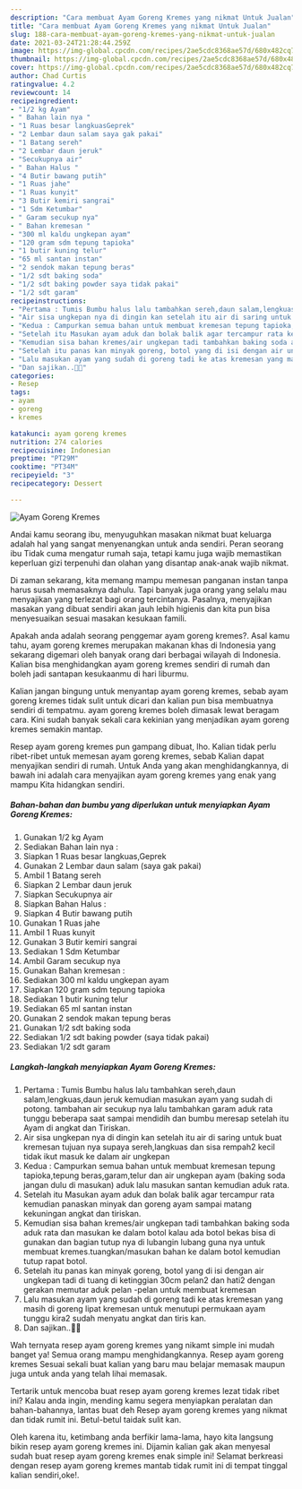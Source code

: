 ```yaml
---
description: "Cara membuat Ayam Goreng Kremes yang nikmat Untuk Jualan"
title: "Cara membuat Ayam Goreng Kremes yang nikmat Untuk Jualan"
slug: 188-cara-membuat-ayam-goreng-kremes-yang-nikmat-untuk-jualan
date: 2021-03-24T21:28:44.259Z
image: https://img-global.cpcdn.com/recipes/2ae5cdc8368ae57d/680x482cq70/ayam-goreng-kremes-foto-resep-utama.jpg
thumbnail: https://img-global.cpcdn.com/recipes/2ae5cdc8368ae57d/680x482cq70/ayam-goreng-kremes-foto-resep-utama.jpg
cover: https://img-global.cpcdn.com/recipes/2ae5cdc8368ae57d/680x482cq70/ayam-goreng-kremes-foto-resep-utama.jpg
author: Chad Curtis
ratingvalue: 4.2
reviewcount: 14
recipeingredient:
- "1/2 kg Ayam"
- " Bahan lain nya "
- "1 Ruas besar langkuasGeprek"
- "2 Lembar daun salam saya gak pakai"
- "1 Batang sereh"
- "2 Lembar daun jeruk"
- "Secukupnya air"
- " Bahan Halus "
- "4 Butir bawang putih"
- "1 Ruas jahe"
- "1 Ruas kunyit"
- "3 Butir kemiri sangrai"
- "1 Sdm Ketumbar"
- " Garam secukup nya"
- " Bahan kremesan "
- "300 ml kaldu ungkepan ayam"
- "120 gram sdm tepung tapioka"
- "1 butir kuning telur"
- "65 ml santan instan"
- "2 sendok makan tepung beras"
- "1/2 sdt baking soda"
- "1/2 sdt baking powder saya tidak pakai"
- "1/2 sdt garam"
recipeinstructions:
- "Pertama : Tumis Bumbu halus lalu tambahkan sereh,daun salam,lengkuas,daun jeruk kemudian masukan ayam yang sudah di potong. tambahan air secukup nya lalu tambahkan garam aduk rata tunggu beberapa saat sampai mendidih dan bumbu meresap setelah itu Ayam di angkat dan Tiriskan."
- "Air sisa ungkepan nya di dingin kan setelah itu air di saring untuk buat kremesan tujuan nya supaya sereh,langkuas dan sisa rempah2 kecil tidak ikut masuk ke dalam air ungkepan"
- "Kedua : Campurkan semua bahan untuk membuat kremesan tepung tapioka,tepung beras,garam,telur dan air ungkepan ayam (baking soda jangan dulu di masukan) aduk lalu masukan santan kemudian aduk rata."
- "Setelah itu Masukan ayam aduk dan bolak balik agar tercampur rata kemudian panaskan minyak dan goreng ayam sampai matang kekuningan angkat dan tiriskan."
- "Kemudian sisa bahan kremes/air ungkepan tadi tambahkan baking soda aduk rata dan masukan ke dalam botol kalau ada botol bekas bisa di gunakan dan bagian tutup nya di lubangin lubang guna nya untuk membuat kremes.tuangkan/masukan bahan ke dalam botol kemudian tutup rapat botol."
- "Setelah itu panas kan minyak goreng, botol yang di isi dengan air ungkepan tadi di tuang di ketinggian 30cm pelan2 dan hati2 dengan gerakan memutar aduk pelan -pelan untuk membuat kremesan"
- "Lalu masukan ayam yang sudah di goreng tadi ke atas kremesan yang masih di goreng lipat kremesan untuk menutupi permukaan ayam tunggu kira2 sudah menyatu angkat dan tiris kan."
- "Dan sajikan..🥰🥰"
categories:
- Resep
tags:
- ayam
- goreng
- kremes

katakunci: ayam goreng kremes 
nutrition: 274 calories
recipecuisine: Indonesian
preptime: "PT29M"
cooktime: "PT34M"
recipeyield: "3"
recipecategory: Dessert

---
```



![Ayam Goreng Kremes](https://img-global.cpcdn.com/recipes/2ae5cdc8368ae57d/680x482cq70/ayam-goreng-kremes-foto-resep-utama.jpg)

Andai kamu seorang ibu, menyuguhkan masakan nikmat buat keluarga adalah hal yang sangat menyenangkan untuk anda sendiri. Peran seorang ibu Tidak cuma mengatur rumah saja, tetapi kamu juga wajib memastikan keperluan gizi terpenuhi dan olahan yang disantap anak-anak wajib nikmat.

Di zaman  sekarang, kita memang mampu memesan panganan instan tanpa harus susah memasaknya dahulu. Tapi banyak juga orang yang selalu mau menyajikan yang terlezat bagi orang tercintanya. Pasalnya, menyajikan masakan yang dibuat sendiri akan jauh lebih higienis dan kita pun bisa menyesuaikan sesuai masakan kesukaan famili. 



Apakah anda adalah seorang penggemar ayam goreng kremes?. Asal kamu tahu, ayam goreng kremes merupakan makanan khas di Indonesia yang sekarang digemari oleh banyak orang dari berbagai wilayah di Indonesia. Kalian bisa menghidangkan ayam goreng kremes sendiri di rumah dan boleh jadi santapan kesukaanmu di hari liburmu.

Kalian jangan bingung untuk menyantap ayam goreng kremes, sebab ayam goreng kremes tidak sulit untuk dicari dan kalian pun bisa membuatnya sendiri di tempatmu. ayam goreng kremes boleh dimasak lewat beragam cara. Kini sudah banyak sekali cara kekinian yang menjadikan ayam goreng kremes semakin mantap.

Resep ayam goreng kremes pun gampang dibuat, lho. Kalian tidak perlu ribet-ribet untuk memesan ayam goreng kremes, sebab Kalian dapat menyajikan sendiri di rumah. Untuk Anda yang akan menghidangkannya, di bawah ini adalah cara menyajikan ayam goreng kremes yang enak yang mampu Kita hidangkan sendiri.

<!--inarticleads1-->

##### Bahan-bahan dan bumbu yang diperlukan untuk menyiapkan Ayam Goreng Kremes:

1. Gunakan 1/2 kg Ayam
1. Sediakan  Bahan lain nya :
1. Siapkan 1 Ruas besar langkuas,Geprek
1. Gunakan 2 Lembar daun salam (saya gak pakai)
1. Ambil 1 Batang sereh
1. Siapkan 2 Lembar daun jeruk
1. Siapkan Secukupnya air
1. Siapkan  Bahan Halus :
1. Siapkan 4 Butir bawang putih
1. Gunakan 1 Ruas jahe
1. Ambil 1 Ruas kunyit
1. Gunakan 3 Butir kemiri sangrai
1. Sediakan 1 Sdm Ketumbar
1. Ambil  Garam secukup nya
1. Gunakan  Bahan kremesan :
1. Sediakan 300 ml kaldu ungkepan ayam
1. Siapkan 120 gram sdm tepung tapioka
1. Sediakan 1 butir kuning telur
1. Sediakan 65 ml santan instan
1. Gunakan 2 sendok makan tepung beras
1. Gunakan 1/2 sdt baking soda
1. Sediakan 1/2 sdt baking powder (saya tidak pakai)
1. Sediakan 1/2 sdt garam




<!--inarticleads2-->

##### Langkah-langkah menyiapkan Ayam Goreng Kremes:

1. Pertama : Tumis Bumbu halus lalu tambahkan sereh,daun salam,lengkuas,daun jeruk kemudian masukan ayam yang sudah di potong. tambahan air secukup nya lalu tambahkan garam aduk rata tunggu beberapa saat sampai mendidih dan bumbu meresap setelah itu Ayam di angkat dan Tiriskan.
1. Air sisa ungkepan nya di dingin kan setelah itu air di saring untuk buat kremesan tujuan nya supaya sereh,langkuas dan sisa rempah2 kecil tidak ikut masuk ke dalam air ungkepan
1. Kedua : Campurkan semua bahan untuk membuat kremesan tepung tapioka,tepung beras,garam,telur dan air ungkepan ayam (baking soda jangan dulu di masukan) aduk lalu masukan santan kemudian aduk rata.
1. Setelah itu Masukan ayam aduk dan bolak balik agar tercampur rata kemudian panaskan minyak dan goreng ayam sampai matang kekuningan angkat dan tiriskan.
1. Kemudian sisa bahan kremes/air ungkepan tadi tambahkan baking soda aduk rata dan masukan ke dalam botol kalau ada botol bekas bisa di gunakan dan bagian tutup nya di lubangin lubang guna nya untuk membuat kremes.tuangkan/masukan bahan ke dalam botol kemudian tutup rapat botol.
1. Setelah itu panas kan minyak goreng, botol yang di isi dengan air ungkepan tadi di tuang di ketinggian 30cm pelan2 dan hati2 dengan gerakan memutar aduk pelan -pelan untuk membuat kremesan
1. Lalu masukan ayam yang sudah di goreng tadi ke atas kremesan yang masih di goreng lipat kremesan untuk menutupi permukaan ayam tunggu kira2 sudah menyatu angkat dan tiris kan.
1. Dan sajikan..🥰🥰




Wah ternyata resep ayam goreng kremes yang nikamt simple ini mudah banget ya! Semua orang mampu menghidangkannya. Resep ayam goreng kremes Sesuai sekali buat kalian yang baru mau belajar memasak maupun juga untuk anda yang telah lihai memasak.

Tertarik untuk mencoba buat resep ayam goreng kremes lezat tidak ribet ini? Kalau anda ingin, mending kamu segera menyiapkan peralatan dan bahan-bahannya, lantas buat deh Resep ayam goreng kremes yang nikmat dan tidak rumit ini. Betul-betul taidak sulit kan. 

Oleh karena itu, ketimbang anda berfikir lama-lama, hayo kita langsung bikin resep ayam goreng kremes ini. Dijamin kalian gak akan menyesal sudah buat resep ayam goreng kremes enak simple ini! Selamat berkreasi dengan resep ayam goreng kremes mantab tidak rumit ini di tempat tinggal kalian sendiri,oke!.

